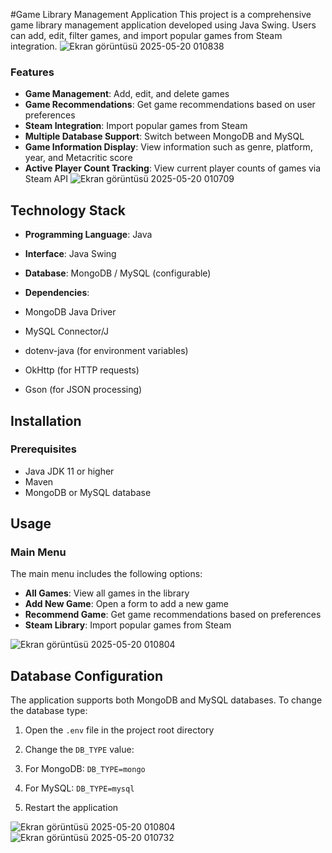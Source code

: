#Game Library Management Application
This project is a comprehensive game library management application developed using Java Swing. Users can add, edit, filter games, and import popular games from Steam integration.
![Ekran görüntüsü 2025-05-20 010838](https://github.com/user-attachments/assets/4046db45-e4f1-47d8-b61f-fa66161beb3d)
### Features

- **Game Management**: Add, edit, and delete games
- **Game Recommendations**: Get game recommendations based on user preferences
- **Steam Integration**: Import popular games from Steam
- **Multiple Database Support**: Switch between MongoDB and MySQL
- **Game Information Display**: View information such as genre, platform, year, and Metacritic score
- **Active Player Count Tracking**: View current player counts of games via Steam API
![Ekran görüntüsü 2025-05-20 010709](https://github.com/user-attachments/assets/4c28802d-1e6c-4fa5-840a-470304753277)

## Technology Stack

- **Programming Language**: Java
- **Interface**: Java Swing
- **Database**: MongoDB / MySQL (configurable)
- **Dependencies**:

- MongoDB Java Driver
- MySQL Connector/J
- dotenv-java (for environment variables)
- OkHttp (for HTTP requests)
- Gson (for JSON processing)


## Installation

### Prerequisites

- Java JDK 11 or higher
- Maven
- MongoDB or MySQL database

## Usage

### Main Menu

The main menu includes the following options:

- **All Games**: View all games in the library
- **Add New Game**: Open a form to add a new game
- **Recommend Game**: Get game recommendations based on preferences
- **Steam Library**: Import popular games from Steam

![Ekran görüntüsü 2025-05-20 010804](https://github.com/user-attachments/assets/66993cb1-b604-4be0-b6c4-3c83572af460)


## Database Configuration

The application supports both MongoDB and MySQL databases. To change the database type:

1. Open the `.env` file in the project root directory
2. Change the `DB_TYPE` value:

1. For MongoDB: `DB_TYPE=mongo`
2. For MySQL: `DB_TYPE=mysql`
3. Restart the application


![Ekran görüntüsü 2025-05-20 010804](https://github.com/user-attachments/assets/f596e9de-a20b-47f5-a4fe-0ad8c11322cc)
![Ekran görüntüsü 2025-05-20 010732](https://github.com/user-attachments/assets/72e33a58-2d87-4678-8a2d-39f6d06809f6)





